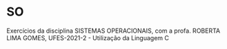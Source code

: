 # SO
Exercícios da disciplina SISTEMAS OPERACIONAIS, com a profa. ROBERTA LIMA GOMES, UFES-2021-2 - Utilização da Linguagem C
